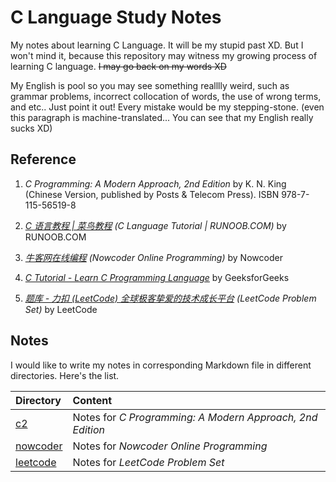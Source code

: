 # C Language Study Notes

My notes about learning C Language. It will be my stupid past XD. But I won't mind it, because this repository may witness my growing process of learning C language. ~~I may go back on my words XD~~

My English is pool so you may see something realllly weird, such as grammar problems, incorrect collocation of words, the use of wrong terms, and etc.. Just point it out! Every mistake would be my stepping-stone. (even this paragraph is machine-translated... You can see that my English really sucks XD)

## Reference

1. *C Programming: A Modern Approach, 2nd Edition* by K. N. King (Chinese Version, published by Posts & Telecom Press). ISBN 978-7-115-56519-8

2. *[C 语言教程 | 菜鸟教程](https://www.runoob.com/cprogramming) (C Language Tutorial | RUNOOB.COM)* by RUNOOB.COM

3. *[牛客网在线编程](https://www.nowcoder.com/exam/oj) (Nowcoder Online Programming)* by Nowcoder

4. *[C Tutorial - Learn C Programming Language](https://www.geeksforgeeks.org/c-programming-language/)* by GeeksforGeeks

5. *[题库 - 力扣 (LeetCode) 全球极客挚爱的技术成长平台](https://leetcode.cn/problemset/) (LeetCode Problem Set)* by LeetCode

## Notes

I would like to write my notes in corresponding Markdown file in different directories. Here's the list.

|Directory|Content|
|:----|:----|
|[c2](./c2/)|Notes for *C Programming: A Modern Approach, 2nd Edition*|
|[nowcoder](./nowcoder/)|Notes for *Nowcoder Online Programming*|
|[leetcode](./leetcode/)|Notes for *LeetCode Problem Set*|